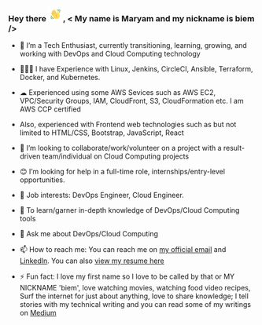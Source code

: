### Hey there <img src="https://github.com/codyBiem17/codyBiem17/blob/main/wave.gif" alt="animated waving-hand" width="30" height="30">, < My name is Maryam and my nickname is biem />


<!--**codyBiem17/codyBiem17** is a ✨ _special_ ✨ repository because its `README.md` (this file) appears on your GitHub profile. 

Here are some ideas to get you started: -->

- 🌱 I’m a Tech Enthusiast, currently transitioning, learning, growing, and working with DevOps and Cloud Computing technology 

- 👩🏼‍💻 I have Experience with Linux, Jenkins, CircleCI, Ansible, Terraform, Docker, and Kubernetes.

- ☁ Experienced using some AWS Sevices such as AWS EC2, VPC/Security Groups, IAM, CloudFront, S3, CloudFormation etc. I am AWS CCP certified
    
- Also, experienced with Frontend web technologies such as but not limited to HTML/CSS, Bootstrap, JavaScript, React

- 👯 I’m looking to collaborate/work/volunteer on a project with a result-driven team/individual on Cloud Computing projects

- 😊 I’m looking for help in a full-time role, internships/entry-level opportunities.
  
- 💼 Job interests: DevOps Engineer, Cloud Engineer.

- 🎯 To learn/garner in-depth knowledge of DevOps/Cloud Computing tools

- 💬 Ask me about DevOps/Cloud Computing

- 📫 How to reach me: You can reach me on [my official email](maryambee@gmail.com) and [LinkedIn](https://www.linkedin.com/in/bellomaryam). You can also [view my resume here](https://drive.google.com/file/d/1VR3Y_fZvFNbuG0p_XIUXNUU3xS2YJfM0/view?usp=sharing)

- ⚡ Fun fact: I love my first name so I love to be called by that or MY NICKNAME 'biem', love watching movies, watching food video recipes, Surf the internet for just about anything,
 love to share knowledge; I tell stories with my technical writing and
you can read some of my writings on [Medium](https://medium.com/@maryam_b)
